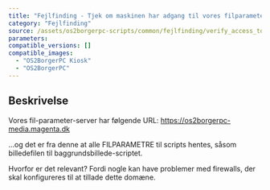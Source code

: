 ```yaml
---
title: "Fejlfinding - Tjek om maskinen har adgang til vores filparameter-s"
category: "Fejlfinding"
source: /assets/os2borgerpc-scripts/common/fejlfinding/verify_access_to_bpc_parameter_storage.sh
parameters:
compatible_versions: []
compatible_images:
  - "OS2BorgerPC Kiosk"
  - "OS2BorgerPC"
---
```


## Beskrivelse
Vores fil-parameter-server har følgende URL:
https://os2borgerpc-media.magenta.dk

...og det er fra denne at alle FILPARAMETRE til scripts hentes, såsom billedefilen til baggrundsbillede-scriptet.

Hvorfor er det relevant? Fordi nogle kan have problemer med firewalls, der skal konfigureres til at tillade dette domæne.